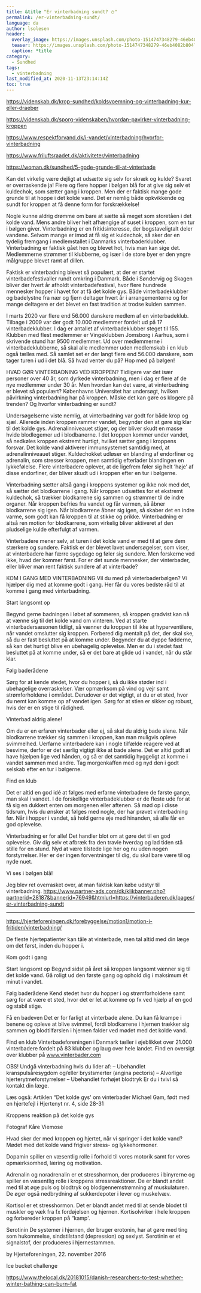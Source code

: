 ```yaml
---
title: &title "Er vinterbadning sundt? ⛄"
permalink: /er-vinterbadning-sundt/
language: da
author: lsolesen
header:
  overlay_image: https://images.unsplash.com/photo-1514747348279-46eb4082b804?ixid=MXwxMjA3fDB8MHxwaG90by1wYWdlfHx8fGVufDB8fHw%3D&ixlib=rb-1.2.1&auto=format&fit=crop&w=1949&q=80
  teaser: https://images.unsplash.com/photo-1514747348279-46eb4082b804?ixid=MXwxMjA3fDB8MHxwaG90by1wYWdlfHx8fGVufDB8fHw%3D&ixlib=rb-1.2.1&auto=format&fit=crop&w=400&q=80
  caption: *title
category:
  - Sundhed
tags:
  - vinterbadning
last_modified_at: 2020-11-13T23:14:14Z
toc: true
---
```


https://videnskab.dk/krop-sundhed/koldsvoemning-og-vinterbadning-kur-eller-draeber

https://videnskab.dk/sporg-videnskaben/hvordan-pavirker-vinterbadning-kroppen

https://www.respektforvand.dk/i-vandet/vinterbadning/hvorfor-vinterbadning

https://www.friluftsraadet.dk/aktiviteter/vinterbadning

https://woman.dk/sundhed/5-gode-grunde-til-at-vinterbade



Kan det virkelig være dejligt at udsætte sig selv for skræk og kulde? Svaret er overraskende ja! Flere og flere hopper i bølgen blå for at give sig selv et kuldechok, som sætter gang i kroppen. Men der er faktisk mange gode grunde til at hoppe i det kolde vand. Det er nemlig både opkvikkende og sundt for kroppen at få denne form for forskrækkelse!

Nogle kunne aldrig drømme om bare at sætte så meget som storetåen i det kolde vand. Mens andre bliver helt afhængige af suset i kroppen, som en tur i bølgen giver. Vinterbadning er en fritidsinteresse, der bogstaveligtalt deler vandene. Selvom mange er imod at få sig et kuldechok, så sker der en tydelig fremgang i medlemstallet i Danmarks vinterbaderklubber. Vinterbadning er faktisk gået hen og blevet hot, hvis man kan sige det. Medlemmerne strømmer til klubberne, og især i de store byer er den yngre målgruppe blevet ramt af dillen.

Faktisk er vinterbadning blevet så populært, at der er startet vinterbadefestivaller rundt omkring i Danmark. Både i Søndervig og Skagen bliver der hvert år afholdt vinterbadefestival, hvor flere hundrede mennesker hopper i havet for at få det kolde gys. Både vinterbadeklubber og badelystne fra nær og fjern deltager hvert år i arrangementerne og for mange deltagere er det blevet en fast tradition at trodse kulden sammen.

I marts 2020 var flere end 56.000 danskere medlem af en vinterbadeklub. Tilbage i 2009 var der godt 10.000 medlemmer fordelt ud på 17 vinterbadeklubber. I dag er antallet af vinterbadeklubber steget til 155. Klubben med flest medlemmer er Vingeklubben Jomsborg i Aarhus, som i skrivende stund har 9500 medlemmer. Ud over medlemmerne i vinterbadeklubberne, så skal alle medlemmer uden medlemskab i en klub også tælles med. Så samlet set er der langt flere end 56.000 danskere, som tager turen i ud i det blå. Så hvad venter du på? Hop med på bølgen!

HVAD GØR VINTERBADNING VED KROPPEN?
Tidligere var det især personer over 40 år, som dyrkede vinterbadning, men i dag er flere af de nye medlemmer under 30 år. Men hvordan kan det være, at vinterbadning er blevet så populært? Københavns Universitet har undersøgt, hvilken påvirkning vinterbadning har på kroppen. Måske det kan gøre os klogere på trenden? Og hvorfor vinterbadning er sundt?

Undersøgelserne viste nemlig, at vinterbadning var godt for både krop og sjæl. Allerede inden kroppen rammer vandet, begynder den at gøre sig klar til det kolde gys. Adrenalinniveauet stiger, og der bliver skudt en masse hvide blodlegemer ud i blodbanerne. I det kroppen kommer under vandet, så nedkøles kroppen ekstremt hurtigt, hvilket sætter gang i kroppens forsvar. Det kolde vand aktiverer immunsystemet samtidig med, at adrenalinniveauet stiger. Kuldechokket udløser en blanding af endorfiner og adrenalin, som stresser kroppen, men samtidig efterlader blandingen en lykkefølelse. Flere vinterbadere oplever, at de ligefrem føler sig helt ’høje’ af disse endorfiner, der bliver skudt ud i kroppen efter en tur i bølgerne.

Vinterbadning sætter altså gang i kroppens systemer og ikke nok med det, så sætter det blodkarrene i gang. Når kroppen udsættes for et ekstremt kuldechok, så trækker blodkarrene sig sammen og strømmer til de indre organer. Når kroppen befries fra vandet og får varmen, så åbner blodkarrene sig igen. Når blodkarrene åbner sig igen, så skaber det en indre varme, som godt kan få kroppen til at stikke og prikke. Vinterbadning er altså ren motion for blodkarrene, som virkelig bliver aktiveret af den pludselige kulde efterfulgt af varmen.

Vinterbadere mener selv, at turen i det kolde vand er med til at gøre dem stærkere og sundere. Faktisk er der blevet lavet undersøgelser, som viser, at vinterbadere har færre sygedage og føler sig sundere. Men forskerne ved ikke, hvad der kommer først. For er det sunde mennesker, der vinterbader, eller bliver man rent faktisk sundere af at vinterbade?

KOM I GANG MED VINTERBADNING
Vil du med på vinterbaderbølgen? Vi hjælper dig med at komme godt i gang. Her får du vores bedste råd til at komme i gang med vinterbadning.

Start langsomt op

Begynd gerne badningen i løbet af sommeren, så kroppen gradvist kan nå at vænne sig til det kolde vand om vinteren. Ved at starte vinterbadersæsonen tidligt, så vænner du kroppen til ikke at hyperventilere, når vandet omslutter sig kroppen. Forbered dig mentalt på det, der skal ske, så du er fast besluttet på at komme under. Begynder du at dyppe fødderne, så kan det hurtigt blive en ubehagelig oplevelse. Men er du i stedet fast besluttet på at komme under, så er det bare at glide ud i vandet, når du står klar.

Følg baderådene

Sørg for at kende stedet, hvor du hopper i, så du ikke støder ind i ubehagelige overraskelser. Vær opmærksom på vind og vejr samt strømforholdene i området. Derudover er det vigtigt, at du er et sted, hvor du nemt kan komme op af vandet igen. Sørg for at stien er sikker og robust, hvis der er en stige til rådighed.

Vinterbad aldrig alene!

Om du er en erfaren vinterbader eller ej, så skal du aldrig bade alene. Når blodkarrene trækker sig sammen i kroppen, kan man muligvis opleve svimmelhed. Uerfarne vinterbadere kan i nogle tilfælde reagere ved at besvime, derfor er det særlig vigtigt ikke at bade alene. Det er altid godt at have hjælpen lige ved hånden, og så er det samtidig hyggeligt at komme i vandet sammen med andre. Tag morgenkaffen med og nyd den i godt selskab efter en tur i bølgerne.

Find en klub

Det er altid en god idé at følges med erfarne vinterbadere de første gange, man skal i vandet. I de forskellige vinterbadeklubber er de fleste ude for at få sig en dukkert enten om morgenen eller aftenen. Så mød op i disse tidsrum, hvis du ønsker at følges med nogle, der har prøvet vinterbadning før. Når i hopper i vandet, så hold gerne øje med hinanden, så alle får en god oplevelse.  

Vinterbadning er for alle! Det handler blot om at gøre det til en god oplevelse. Giv dig selv et afbræk fra den travle hverdag og lad tiden stå stille for en stund. Nyd at være tilstede lige her og nu uden nogen forstyrrelser. Her er der ingen forventninger til dig, du skal bare være til og nyde nuet.

Vi ses i bølgen blå!

Jeg blev ret overrasket over, at man faktisk kan købe udstyr til vinterbadning. 
https://www.partner-ads.com/dk/klikbanner.php?partnerid=28187&bannerid=76949&htmlurl=https://vinterbaderen.dk/pages/er-vinterbadning-sundt


***

https://hjerteforeningen.dk/forebyggelse/motion1/motion-i-fritiden/vinterbadning/

De fleste hjertepatienter kan tåle at vinterbade, men tal altid med din læge om det først, inden du hopper i.

Kom godt i gang

Start langsomt op
Begynd sidst på året så kroppen langsomt vænner sig til det kolde vand. Gå roligt ud den første gang og ophold dig i maksimum ét minut i vandet.

Følg baderådene
Kend stedet hvor du hopper i og strømforholdene samt sørg for at være et sted, hvor det er let at komme op fx ved hjælp af en god og stabil stige.

Få en badeven
Det er for farligt at vinterbade alene. Du kan få krampe i benene og opleve at blive svimmel, fordi blodkarrene i hjernen trækker sig sammen og blodtilførslen i hjernen falder ved mødet med det kolde vand.

Find en klub
Vinterbadeforeningen i Danmark tæller i øjeblikket over 21.000 vinterbadere fordelt på 83 klubber og laug over hele landet. Find en oversigt over klubber på www.vinterbader.com

OBS!
Undgå vinterbadning hvis du lider af:
– Ubehandlet kranspulsåresygdom og/eller brystsmerter (angina pectoris)
– Alvorlige hjerterytmeforstyrrelser
– Ubehandlet forhøjet blodtryk
Er du i tvivl så kontakt din læge.

Læs også:
Artiklen “Det kolde gys' om vinterbader Michael Gam, født med en hjertefejl i Hjertenyt nr. 4, side 28-31

Kroppens reaktion på det kolde gys


Fotograf Kåre Viemose

Hvad sker der med kroppen og hjertet, når vi springer i det kolde vand?
Mødet med det kolde vand frigiver stress- og lykkehormoner.

Dopamin 
spiller en væsentlig rolle i forhold til vores motorik samt for vores opmærksomhed, læring og motivation.

Adrenalin og noradrenalin
er et stresshormon, der produceres i binyrerne og spiller en væsentlig rolle i kroppens stressreaktioner. De er blandt andet med til at øge puls og blodtryk og blodgennemstrømning af muskulaturen. De øger også nedbrydning af sukkerdepoter i lever og muskelvæv.

Kortisol 
er et stresshormon. Det er blandt andet med til at sende blodet til muskler og væk fra fx fordøjelsen og hjernen. Kortisolvirker i hele kroppen og forbereder kroppen på “kamp'.

Serotinin
De systemer i hjernen, der bruger erotonin, har at gøre med ting som hukommelse, sindstilstand (depression) og sexlyst. Serotinin er et signalstof, der produceres i hjernestammen.

by Hjerteforeningen, 22. november 2016




Ice bucket challenge



https://www.thelocal.dk/20181015/danish-researchers-to-test-whether-winter-bathing-can-burn-fat